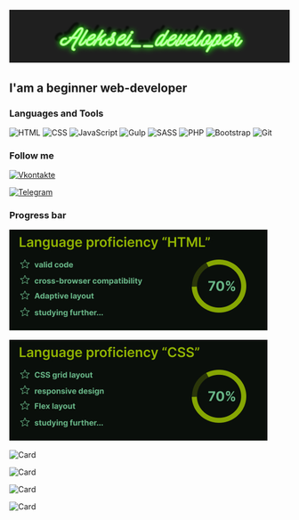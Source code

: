 ![Header](https://github.com/AlekseidDEV/AlekseidDEV/blob/main/assets/intro.png)

## I'am a beginner web-developer


### Languages ​​and Tools
![HTML](https://img.shields.io/badge/-HTML-1F1F1F?style=for-the-badge&logo=HTML5)
![CSS](https://img.shields.io/badge/-CSS-1F1F1F?style=for-the-badge&logo=CSS3&logoColor=4F7DB3)
![JavaScript](https://img.shields.io/badge/-JavaScript-1F1F1F?style=for-the-badge&logo=JavaScript)
![Gulp](https://img.shields.io/badge/-Gulp-1F1F1F?style=for-the-badge&logo=Gulp)
![SASS](https://img.shields.io/badge/-SASS-1F1F1F?style=for-the-badge&logo=SASS)
![PHP](https://img.shields.io/badge/-PHP-1F1F1F?style=for-the-badge&logo=PHP)
![Bootstrap](https://img.shields.io/badge/-Bootstrap-1F1F1F?style=for-the-badge&logo=Bootstrap)
![Git](https://img.shields.io/badge/-git-1F1F1F?style=for-the-badge&logo=git)




### Follow me

[![Vkontakte](https://img.shields.io/badge/-Vkontakte-1F1F1F?style=for-the-badge&logo=Vk&logoColor=4F7DB3)](https://vk.com/rudyko1)

[![Telegram](https://img.shields.io/badge/-Telegram-1F1F1F?style=for-the-badge&logo=Telegram)](https://web.telegram.org/k/)


### Progress bar





![Card](https://github.com/AlekseidDEV/AlekseidDEV/blob/main/assets/Component%201.jpg)






![Card](https://github.com/AlekseidDEV/AlekseidDEV/blob/main/assets/Component%202.jpg)






![Card]()






![Card]()







![Card]()







![Card]()





<!--
**AlekseidDEV/AlekseidDEV** is a ✨ _special_ ✨ repository because its `README.md` (this file) appears on your GitHub profile.

Here are some ideas to get you started:

- 🔭 I’m currently working on ...
- 🌱 I’m currently learning ...
- 👯 I’m looking to collaborate on ...
- 🤔 I’m looking for help with ...
- 💬 Ask me about ...
- 📫 How to reach me: ...
- 😄 Pronouns: ...
- ⚡ Fun fact: ...
-->
